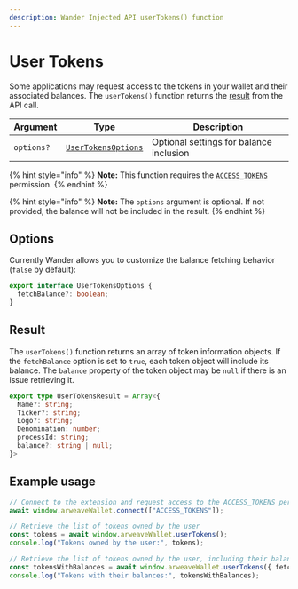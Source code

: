 ```yaml
---
description: Wander Injected API userTokens() function
---
```


# User Tokens

Some applications may request access to the tokens in your wallet and their associated balances. The `userTokens()` function returns the [result](user-tokens.md#result) from the API call.

| Argument   | Type                                          | Description                             |
| ---------- | --------------------------------------------- | --------------------------------------- |
| `options?` | [`UserTokensOptions`](user-tokens.md#options) | Optional settings for balance inclusion |

{% hint style="info" %}
**Note:** This function requires the [`ACCESS_TOKENS`](connect.md#permissions) permission.
{% endhint %}

{% hint style="info" %}
**Note:** The `options` argument is optional. If not provided, the balance will not be included in the result.
{% endhint %}

## Options

Currently Wander allows you to customize the balance fetching behavior (`false` by default):

```typescript
export interface UserTokensOptions {
  fetchBalance?: boolean;
}
```

## Result

The `userTokens()` function returns an array of token information objects. If the `fetchBalance` option is set to `true`, each token object will include its balance. The `balance` property of the token object may be `null` if there is an issue retrieving it.

```typescript
export type UserTokensResult = Array<{
  Name?: string;
  Ticker?: string;
  Logo?: string;
  Denomination: number;
  processId: string;
  balance?: string | null;
}>
```

## Example usage

```ts
// Connect to the extension and request access to the ACCESS_TOKENS permission
await window.arweaveWallet.connect(["ACCESS_TOKENS"]);

// Retrieve the list of tokens owned by the user
const tokens = await window.arweaveWallet.userTokens();
console.log("Tokens owned by the user:", tokens);

// Retrieve the list of tokens owned by the user, including their balances
const tokensWithBalances = await window.arweaveWallet.userTokens({ fetchBalance: true });
console.log("Tokens with their balances:", tokensWithBalances);
```
